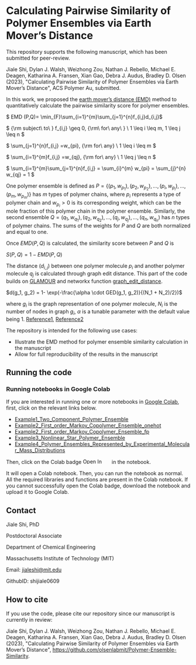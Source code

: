 # Calculating Pairwise Similarity of Polymer Ensembles via Earth Mover’s Distance


This repository supports the following manuscript, which has been submitted for peer-review.

Jiale Shi, Dylan J. Walsh, Weizhong Zou, Nathan J. Rebello, Michael E. Deagen, Katharina A. Fransen, Xian Gao,  Debra J. Audus, Bradley D. Olsen (2023), "Calculating Pairwise Similarity of Polymer Ensembles via Earth Mover’s Distance", ACS Polymer Au, submitted.

In this work, we proposed the [earth mover’s distance (EMD)](https://en.wikipedia.org/wiki/Earth_mover%27s_distance) method to quantitatively calculate the pairwise similarity score for polymer ensembles.



$ EMD (P,Q)= \min_{F}\sum_{i=1}^{m}\sum_{j=1}^{n}f_{i,j}d_{i,j}$

$ {\rm subject\ to\ } f_{i,j} \geq 0, {\rm\ for\ any\ } \ 1 \leq i \leq m, 1 \leq j \leq n $

$     \sum_{j=1}^{n}f_{i,j} =w_{pi}, {\rm for\ any} \ 1 \leq i \leq m $

$     \sum_{i=1}^{m}f_{i,j} =w_{qj}, {\rm for\ any} \ 1 \leq j \leq n $

$     \sum_{i=1}^{m}\sum_{j=1}^{n}f_{i,j} = \sum_{i}^{m} w_{pi} = \sum_{j}^{n} w_{qj} = 1 $


One polymer ensemble is defined as $P = \{(p_1,w_{p_1}) ,(p_2,w_{p_2}),...,(p_i,w_{p_i}),...,(p_m,w_{p_m})\}$ has $m$ types of polymer chains, where $p_i$ represents a type of polymer chain and  $w_{p_i}>0$ is its corresponding weight, which can be the mole fraction of this polymer chain in the polymer ensemble. Similarly, the second ensemble $Q = {(q_1,w_{q_1}),(q_2,w_{q_2}),...,(q_j,w_{q_j}),...,(q_n,w_{q_n})}$ has $n$ types of polymer chains. The sums of the weights for $P$ and $Q$ are both normalized and equal to one.

Once $EMD (P,Q)$ is calculated, the similarity score between $P$ and $Q$ is

$S(P,Q) = 1- EMD (P,Q)$


The distance ($d_{i,j}$) between one polymer molecule $p_i$ and another polymer molecule $q_j$ is calculated through graph edit distance. This part of the code builds on [GLAMOUR](https://github.com/learningmatter-mit/GLAMOUR) and networkx function [graph_edit_distance](https://networkx.org/documentation/stable/reference/algorithms/generated/networkx.algorithms.similarity.graph_edit_distance.html).

$d(g_1, g_2) = 1- \exp(-\frac{\alpha \cdot GED(g_1, g_2)}{(N_1 + N_2)/2})$

where $g_i$ is the graph representation of one polymer molecule, $N_i$ is the number of nodes in graph $g_i$, $\alpha$ is a tunable parameter with the default value being 1. [Reference1](https://arxiv.org/abs/1808.05689), [Reference2](https://doi.org/10.1021/acs.macromol.3c00761)


The repository is intended for the following use cases:

- Illustrate the EMD method for polymer ensemble similarity calculation in the manuscript
- Allow for full reproducibility of the results in the manuscript


## Running the code

### Running notebooks in Google Colab

If you are interested in running one or more notebooks in [Google Colab](https://colab.research.google.com/), first, click on the relevant links below.

* [Example1_Two_Component_Polymer_Ensemble](./notebook/Example1_Two_Component_Polymer_Ensemble_Colab.ipynb)
* [Example2_First_order_Markov_Copolymer_Ensemble_onehot](./notebook/Example2_First_order_Markov_Copolymer_Ensemble_onehot_Colab.ipynb)
* [Example2_First_order_Markov_Copolymer_Ensemble_fp](./notebook/Example2_First_order_Markov_Copolymer_Ensemble_fp_Colab.ipynb)
* [Example3_Nonlinear_Star_Polymer_Ensemble](./notebook/Example3_Nonlinear_Star_Polymer_Ensemble_Colab.ipynb)
* [Example4_Polymer_Ensembles_Represented_by_Experimental_Molecular_Mass_Distributions](./notebook/Example4_Polymer_Ensembles_Represented_by_Experimental_Molecular_Mass_Distributions_Colab.ipynb)


Then, click on the Colab badge <img src="https://colab.research.google.com/assets/colab-badge.svg" alt="Open In Colab" width="75" height="15"/> in the notebook.

It will open a Colab notebook. Then, you can run the notebook as normal. All the required libraries and functions are present in the Colab notebook. 
If you cannot successfully open the Colab badge, download the notebook and upload it to Google Colab.


## Contact

Jiale Shi, PhD  

Postdoctoral Associate  

Department of Chemical Engineering 

Massachusetts Institute of Technology (MIT) 

Email: jialeshi@mit.edu  

GithubID: shijiale0609  
 

## How to cite

If you use the code, please cite our repository since our manuscript is currently in review:

Jiale Shi, Dylan J. Walsh, Weizhong Zou, Nathan J. Rebello, Michael E. Deagen, Katharina A. Fransen, Xian Gao,  Debra J. Audus, Bradley D. Olsen (2023), "Calculating Pairwise Similarity of Polymer Ensembles via Earth Mover’s Distance", https://github.com/olsenlabmit/Polymer-Ensemble-Similarity.
